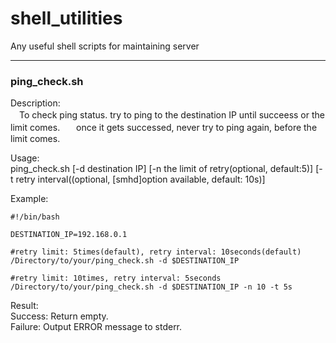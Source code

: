 # shell_utilities
Any useful shell scripts for maintaining server

---

### ping_check.sh

Description:  
　To check ping status. try to ping to the destination IP until succeess or the limit comes.  
　once it gets successed, never try to ping again, before the limit comes.

Usage:  
  ping_check.sh [-d destination IP] [-n the limit of retry(optional, default:5)] [-t retry interval((optional, [smhd]option available, default: 10s)]  

Example:

```
#!/bin/bash

DESTINATION_IP=192.168.0.1

#retry limit: 5times(default), retry interval: 10seconds(default)
/Directory/to/your/ping_check.sh -d $DESTINATION_IP

#retry limit: 10times, retry interval: 5seconds
/Directory/to/your/ping_check.sh -d $DESTINATION_IP -n 10 -t 5s
```

Result:  
Success: Return empty.  
Failure: Output ERROR message to stderr.

